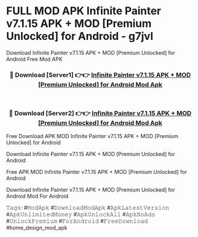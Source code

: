 # FULL MOD APK Infinite Painter v7.1.15 APK + MOD [Premium Unlocked] for Android - g7jvl
Download Infinite Painter v7.1.15 APK + MOD [Premium Unlocked] for Android Free Mod APK

<div align="center">
<h3>🔴 Download [Server1] 👉👉 <a href="https://apk-comot.site?title=Infinite_Painter_v7.1.15_APK_+_MOD_[Premium_Unlocked]_for_Android">Infinite Painter v7.1.15 APK + MOD [Premium Unlocked] for Android Mod Apk</a></h3><br>

<h3>🔴 Download [Server2] 👉👉 <a href="https://apk-comot.site?title=Infinite_Painter_v7.1.15_APK_+_MOD_[Premium_Unlocked]_for_Android">Infinite Painter v7.1.15 APK + MOD [Premium Unlocked] for Android Mod Apk</a></h3>
</div>


Free Download APK MOD Infinite Painter v7.1.15 APK + MOD [Premium Unlocked] for Android

Download Infinite Painter v7.1.15 APK + MOD [Premium Unlocked] for Android 

Free APK MOD Infinite Painter v7.1.15 APK + MOD [Premium Unlocked] for Android 

Download Infinite Painter v7.1.15 APK + MOD [Premium Unlocked] for Android Mod For Android

𝚃𝚊𝚐𝚜: #𝙼𝚘𝚍𝙰𝚙𝚔 #𝙳𝚘𝚠𝚗𝚕𝚘𝚊𝚍𝙼𝚘𝚍𝙰𝚙𝚔 #𝙰𝚙𝚔𝙻𝚊𝚝𝚎𝚜𝚝𝚅𝚎𝚛𝚜𝚒𝚘𝚗 #𝙰𝚙𝚔𝚄𝚗𝚕𝚒𝚖𝚒𝚝𝚎𝚍𝙼𝚘𝚗𝚎𝚢 #𝙰𝚙𝚔𝚄𝚗𝚕𝚘𝚌𝚔𝙰𝚕𝚕 #𝙰𝚙𝚔𝙽𝚘𝙰𝚍𝚜 #𝚄𝚗𝚕𝚘𝚌𝚔𝙿𝚛𝚎𝚖𝚒𝚞𝚖 #𝙵𝚘𝚛𝙰𝚗𝚍𝚛𝚘𝚒𝚍 #𝙵𝚛𝚎𝚎𝙳𝚘𝚠𝚗𝚕𝚘𝚊𝚍 #home_design_mod_apk